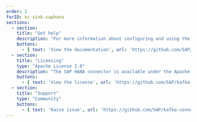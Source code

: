 ```yaml
---
order: 2
forID: kc-sink-saphana
sections:
  - section:
    title: "Get help"
    description: "For more information about configuring and using the connector, see the documentation."
    buttons:
      - { text: 'View the documentation', url: 'https://github.com/SAP/kafka-connect-sap' }
  - section:
    title: "Licensing"
    type: "Apache License 2.0"
    description: "The SAP HANA connector is available under the Apache License 2.0 license."
    buttons:
      - { text: 'View the license', url: 'https://github.com/SAP/kafka-connect-sap/blob/master/LICENSE' }
  - section:
    title: "Support"
    type: "Community"
    buttons:
      - { text: 'Raise issue', url: 'https://github.com/SAP/kafka-connect-sap/issues' }
---
```

